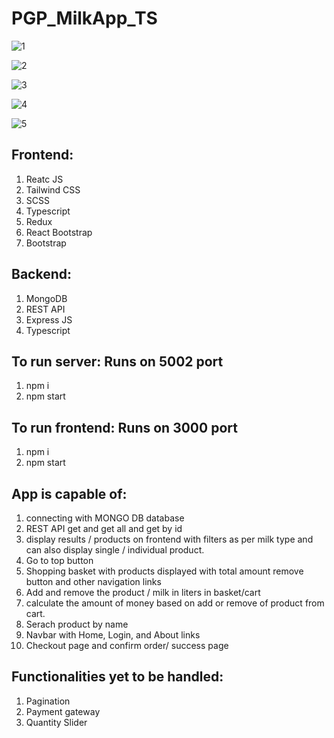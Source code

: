 # PGP_MilkApp_TS

![1](https://user-images.githubusercontent.com/108927164/214955081-7c5052ff-8beb-4b9f-8e91-667ca1ced030.jpg)

![2](https://user-images.githubusercontent.com/108927164/214955106-a48914c2-d94d-4ec5-8642-14a961dad537.jpg)

![3](https://user-images.githubusercontent.com/108927164/214958289-4e8fc0a6-6634-493f-9573-26dfa5c63648.jpg)

![4](https://user-images.githubusercontent.com/108927164/214958344-867517d8-b271-4548-a705-9980082c804e.jpg)

![5](https://user-images.githubusercontent.com/108927164/214958374-b964539a-1594-4069-9b04-51578f0c8a84.jpg)


## Frontend:
1. Reatc JS
2. Tailwind CSS
3. SCSS
4. Typescript
5. Redux
6. React Bootstrap
7. Bootstrap

## Backend:
1. MongoDB
2. REST API
3. Express JS
4. Typescript

## To run server: Runs on 5002 port
1. npm i
2. npm start

## To run frontend: Runs on 3000 port
1. npm i 
2. npm start

## App is capable of:
1. connecting with MONGO DB database
2. REST API get and get all and get by id
3. display results / products on frontend with filters as per milk type and can also display single / individual product.
4. Go to top button
5. Shopping basket with products displayed with total amount remove button and other navigation links
6. Add and remove the product / milk in liters in basket/cart
7. calculate the amount of money based on add or remove of product from cart.
8. Serach product by name
9. Navbar with Home, Login, and About links
10. Checkout page and confirm order/ success page

## Functionalities yet to be handled:
1. Pagination
2. Payment gateway
3. Quantity Slider





